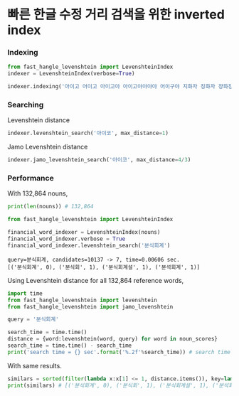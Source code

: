# 빠른 한글 수정 거리 검색을 위한 inverted index

### Indexing

```python
from fast_hangle_levenshtein import LevenshteinIndex
indexer = LevenshteinIndex(verbose=True)

indexer.indexing('아이고 어이고 아이고야 아이고야야야야 어이구야 지화자 징화자 쟝화장'.split())
```

### Searching

Levenshtein distance

```python
indexer.levenshtein_search('아이코', max_distance=1)
```

Jamo Levenshtein distance

```python
indexer.jamo_levenshtein_search('아이코', max_distance=4/3)
```

### Performance

With 132,864 nouns,

```python
print(len(nouns)) # 132,864
```

```python
from fast_hangle_levenshtein import LevenshteinIndex

financial_word_indexer = LevenshteinIndex(nouns)
financial_word_indexer.verbose = True
financial_word_indexer.levenshtein_search('분식회계')
```

    query=분식회계, candidates=10137 -> 7, time=0.00606 sec.
    [('분식회계', 0), ('분식회', 1), ('분식회계설', 1), ('분석회계', 1)]

Using Levenshtein distance for all 132,864 reference words,

```python
import time
from fast_hangle_levenshtein import levenshtein
from fast_hangle_levenshtein import jamo_levenshtein

query = '분식회계'

search_time = time.time()
distance = {word:levenshtein(word, query) for word in noun_scores}
search_time = time.time() - search_time
print('search time = {} sec'.format('%.2f'%search_time)) # search time = 2.27 sec
```

With same results.

```python
similars = sorted(filter(lambda x:x[1] <= 1, distance.items()), key=lambda x:x[1])
print(similars) # [('분식회계', 0), ('분식회', 1), ('분식회계설', 1), ('분석회계', 1)]
```
